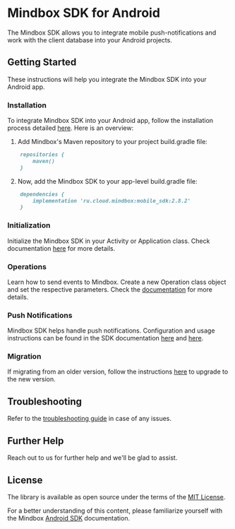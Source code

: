 # Mindbox SDK for Android

The Mindbox SDK allows you to integrate mobile push-notifications and work with the client database into your Android projects.

## Getting Started

These instructions will help you integrate the Mindbox SDK into your Android app.

### Installation

To integrate Mindbox SDK into your Android app, follow the installation process detailed [here](https://developers.mindbox.ru/docs/androidhuawei-native-sdk). Here is an overview:

1. Add Mindbox's Maven repository to your project build.gradle file:
```markdown
    repositories {
        maven()
    }
```
2. Now, add the Mindbox SDK to your app-level build.gradle file:
```markdown
    dependencies {
        implementation 'ru.cloud.mindbox:mobile_sdk:2.8.2'
    }
```

### Initialization

Initialize the Mindbox SDK in your Activity or Application class. Check documentation [here](https://developers.mindbox.ru/docs/android-sdk-initialization) for more details.


### Operations

Learn how to send events to Mindbox. Create a new Operation class object and set the respective parameters. Check the [documentation](https://developers.mindbox.ru/docs/android-integration-of-actions) for more details.

### Push Notifications

Mindbox SDK helps handle push notifications. Configuration and usage instructions can be found in the SDK documentation [here](https://developers.mindbox.ru/docs/huawei-send-push-notifications) and [here](https://developers.mindbox.ru/docs/firebase-send-push-notifications).

### Migration

If migrating from an older version, follow the instructions [here](https://developers.mindbox.ru/docs/v1-v2-android-sdk) to upgrade to the new version.

## Troubleshooting

Refer to the [troubleshooting guide](https://github.com/mindbox-cloud/android-sdk/tree/develop/example) in case of any issues.

## Further Help

Reach out to us for further help and we'll be glad to assist.

## License

The library is available as open source under the terms of the [MIT License](https://opensource.org/licenses/MIT).



For a better understanding of this content, please familiarize yourself with the Mindbox [Android SDK](https://developers.mindbox.ru/docs/androidhuawei-native-sdk) documentation.